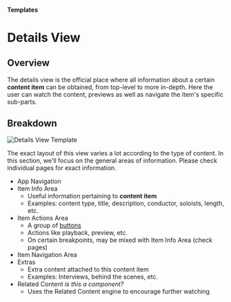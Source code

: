 #### Templates

# Details View

## Overview

The details view is the official place where all information about a certain **content item** can be obtained, from top-level to more in-depth. Here the user can watch the content, previews as well as navigate the item's specific sub-parts.

## Breakdown

![Details View Template](/assets/images/Templates/Details-View.png)

The exact layout of this view varies a lot according to the type of content. In this section, we'll focus on the general areas of information. Please check individual pages for exact information.

* App Navigation
* Item Info Area
  * Useful information pertaining to **content item**
  * Examples: content type, title, description, conductor, soloists, length, etc.
* Item Actions Area
  * A group of [buttons](/Atoms/Buttons.md)
  * Actions like playback, preview, etc.
  * On certain breakpoints, may be mixed with Item Info Area (check pages)
* Item Navigation Area
* Extras
  * Extra content attached to this content item
  * Examples: Interviews, behind the scenes, etc.
* Related Content _is this a component?_
  * Uses the Related Content engine to encourage further watching